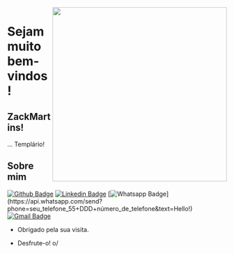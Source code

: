 <img align="right" width="400" height="400" src="http://1.bp.blogspot.com/-FGzxXujKMNk/TyE4dqBBN5I/AAAAAAAAANU/Kkd8oPqJxVQ/s1600/templar0002.jpg">
 
# Sejam muito bem-vindos!
 
## ZackMartins!
 
… Templário!
 
 
## Sobre mim
[![Github Badge](https://img.shields.io/badge/-Github-000?style=flat-square&logo=Github&logoColor=white&link=link_do_seu_perfil_no_github)](https://github.com/ZackMartins)
[![Linkedin Badge](https://img.shields.io/badge/-LinkedIn-blue?style=flat-square&logo=Linkedin&logoColor=white&link=link_do_seu_perfil_no_linkedin)](link_do_seu_perfil_no_linkedin)
[![Whatsapp Badge](https://img.shields.io/badge/-Whatsapp-4CA143?style=flat-square&labelColor=4CA143&logo=whatsapp&logoColor=white&link=https://api.whatsapp.com/send?phone=seu_telefone_55+DDD+número_de_telefone&text=Hello!)](https://api.whatsapp.com/send?phone=seu_telefone_55+DDD+número_de_telefone&text=Hello!)
[![Gmail Badge](https://img.shields.io/badge/-Gmail-c14438?style=flat-square&logo=Gmail&logoColor=white&link=mailto:seu_email)](mailto:seu_email)
 
- Obrigado pela sua visita. 
 
- Desfrute-o! o/
